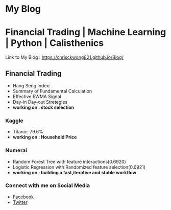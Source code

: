 My Blog 
=====
Financial Trading | Machine Learning | Python | Calisthenics
=====

Link to My Blog : https://chrisckwong821.github.io/Blog/

## Financial Trading
- Hang Seng Index:
- Summary of Fundamental Calculation
- Effective EWMA Signal
- Day-in Day-out Stretegies
- __working on : stock selection__

### Kaggle
- Titanic: 79.6%
- __working on : Household Price__

### Numerai
- Random Forest Tree with feature interactions(0.6920)
- Logistic Regression with Randomized feature selection(0.6921)
- __working on : building a fast,iterative and stable workflow__


### Connect with me on Social Media
- [Facebook](https://www.facebook.com/wonchunkau)
- [Twitter](https://twitter.com/chrisckwong821)

